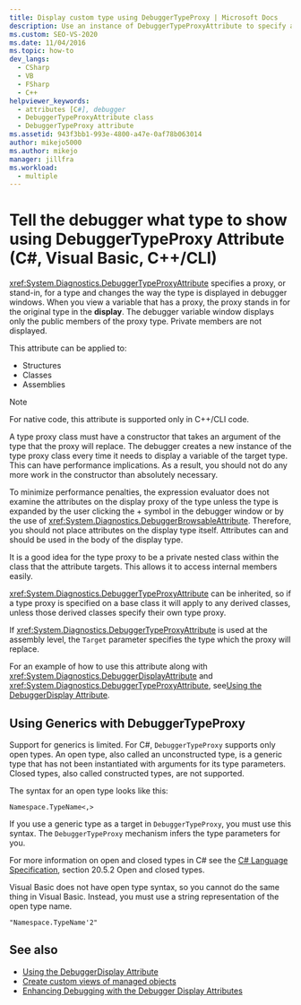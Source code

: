 ```yaml
---
title: Display custom type using DebuggerTypeProxy | Microsoft Docs
description: Use an instance of DebuggerTypeProxyAttribute to specify a proxy (stand-in) for a type, to change how the type is displayed in debugger windows.
ms.custom: SEO-VS-2020
ms.date: 11/04/2016
ms.topic: how-to
dev_langs: 
  - CSharp
  - VB
  - FSharp
  - C++
helpviewer_keywords: 
  - attributes [C#], debugger
  - DebuggerTypeProxyAttribute class
  - DebuggerTypeProxy attribute
ms.assetid: 943f3bb1-993e-4800-a47e-0af78b063014
author: mikejo5000
ms.author: mikejo
manager: jillfra
ms.workload: 
  - multiple
---
```

# Tell the debugger what type to show using DebuggerTypeProxy Attribute (C#, Visual Basic, C++/CLI)

<xref:System.Diagnostics.DebuggerTypeProxyAttribute> specifies a proxy, or stand-in, for a type and changes the way the type is displayed in debugger windows. When you view a variable that has a proxy, the proxy stands in for the original type in the **display**. The debugger variable window displays only the public members of the proxy type. Private members are not displayed.

This attribute can be applied to:

- Structures
- Classes
- Assemblies

> [!NOTE]
> For native code, this attribute is supported only in C++/CLI code.

A type proxy class must have a constructor that takes an argument of the type that the proxy will replace. The debugger creates a new instance of the type proxy class every time it needs to display a variable of the target type. This can have performance implications. As a result, you should not do any more work in the constructor than absolutely necessary.

To minimize performance penalties, the expression evaluator does not examine the attributes on the display proxy of the type unless the type is expanded by the user clicking the + symbol in the debugger window or by the use of <xref:System.Diagnostics.DebuggerBrowsableAttribute>. Therefore, you should not place attributes on the display type itself. Attributes can and should be used in the body of the display type.

It is a good idea for the type proxy to be a private nested class within the class that the attribute targets. This allows it to access internal members easily.

<xref:System.Diagnostics.DebuggerTypeProxyAttribute> can be inherited, so if a type proxy is specified on a base class it will apply to any derived classes, unless those derived classes specify their own type proxy.

If <xref:System.Diagnostics.DebuggerTypeProxyAttribute> is used at the assembly level, the `Target` parameter specifies the type which the proxy will replace.

For an example of how to use this attribute along with <xref:System.Diagnostics.DebuggerDisplayAttribute> and <xref:System.Diagnostics.DebuggerTypeProxyAttribute>, see[Using the DebuggerDisplay Attribute](../debugger/using-the-debuggerdisplay-attribute.md).

## Using Generics with DebuggerTypeProxy

Support for generics is limited. For C#, `DebuggerTypeProxy` supports only open types. An open type, also called an unconstructed type, is a generic type that has not been instantiated with arguments for its type parameters. Closed types, also called constructed types, are not supported.

The syntax for an open type looks like this:

`Namespace.TypeName<,>`

If you use a generic type as a target in `DebuggerTypeProxy`, you must use this syntax. The `DebuggerTypeProxy` mechanism infers the type parameters for you.

For more information on open and closed types in C# see the [C# Language Specification](/dotnet/csharp/language-reference/language-specification), section 20.5.2 Open and closed types.

Visual Basic does not have open type syntax, so you cannot do the same thing in Visual Basic. Instead, you must use a string representation of the open type name.

`"Namespace.TypeName'2"`

## See also

- [Using the DebuggerDisplay Attribute](../debugger/using-the-debuggerdisplay-attribute.md)
- [Create custom views of managed objects](../debugger/create-custom-views-of-managed-objects.md)
- [Enhancing Debugging with the Debugger Display Attributes](/dotnet/framework/debug-trace-profile/enhancing-debugging-with-the-debugger-display-attributes)
